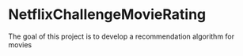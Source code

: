 # NetflixChallengeMovieRating
The goal of this project is to develop a recommendation algorithm for movies
